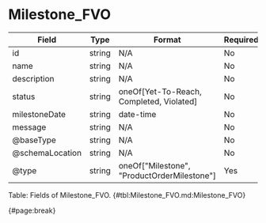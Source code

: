 <!--
    ATTENTION: This file was generated via gradle!
               Do NOT manually edit this file! Any such changes will be overwritten!
-->

# Milestone_FVO

| Field | Type | Format | Required |
| ------- | ------- | ------- | --- |
| id | string | N/A | No |
| name | string | N/A | No |
| description | string | N/A | No |
| status | string | oneOf[Yet-To-Reach, Completed, Violated] | No |
| milestoneDate | string | date-time | No |
| message | string | N/A | No |
| @baseType | string | N/A | No |
| @schemaLocation | string | N/A | No |
| @type | string | oneOf["Milestone", "ProductOrderMilestone"] | Yes |

Table: Fields of Milestone_FVO. {#tbl:Milestone_FVO.md:Milestone_FVO}

{#page:break}
